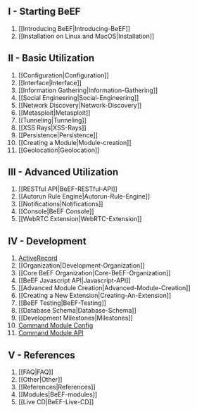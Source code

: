 ## I - Starting BeEF

1. [[Introducing BeEF|Introducing-BeEF]]
1. [[Installation on Linux and MacOS|Installation]]

## II - Basic Utilization

1. [[Configuration|Configuration]]
1. [[Interface|Interface]]
1. [[Information Gathering|Information-Gathering]]
1. [[Social Engineering|Social-Engineering]]
1. [[Network Discovery|Network-Discovery]]
1. [[Metasploit|Metasploit]]
1. [[Tunneling|Tunneling]]
1. [[XSS Rays|XSS-Rays]]
1. [[Persistence|Persistence]]
1. [[Creating a Module|Module-creation]]
1. [[Geolocation|Geolocation]]

## III - Advanced Utilization

1. [[RESTful API|BeEF-RESTful-API]]
1. [[Autorun Rule Engine|Autorun-Rule-Engine]]
1. [[Notifications|Notifications]]
1. [[Console|BeEF Console]]
1. [[WebRTC Extension|WebRTC-Extension]]

## IV - Development
1. [ActiveRecord](https://github.com/beefproject/beef/wiki/ActiveRecord)
1. [[Organization|Development-Organization]]
1. [[Core BeEF Organization|Core-BeEF-Organization]]
1. [[BeEF Javascript API|Javascript-API]]
1. [[Advanced Module Creation|Advanced-Module-Creation]]
1. [[Creating a New Extension|Creating-An-Extension]]
1. [[BeEF Testing|BeEF-Testing]]
1. [[Database Schema|Database-Schema]]
1. [[Development Milestones|Milestones]]
1. [Command Module Config](https://github.com/beefproject/beef/wiki/Command-Module-Config)
1. [Command Module API](https://github.com/beefproject/beef/wiki/Command-Module-API)

## V - References

1. [[FAQ|FAQ]]
1. [[Other|Other]]
1. [[References|References]]
1. [[Modules|BeEF-modules]]
1. [[Live CD|BeEF-Live-CD]]
